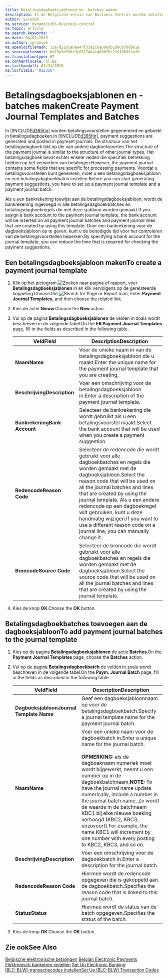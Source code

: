 ```yaml
---
title: Betalingsdagboeksjablonen en -batches maken
description: In de Belgische versie van Business Central worden betalingsvoorstellen gegenereerd en geboekt in betalingsdagboeken. De structuur van het betalingsdagboek lijkt op die van andere dagboeksoorten.
author: SorenGP
ms.service: dynamics365-business-central
ms.topic: article
ms.search.keywords: ''
ms.date: 04/01/2019
ms.author: sgroespe
ms.openlocfilehash: 32a7d2181a6ee47f33a2c69606d61d86d7bd961e
ms.sourcegitcommit: bd78a5d990c9e83174da1409076c22df8b35eafd
ms.translationtype: HT
ms.contentlocale: nl-BE
ms.lasthandoff: 03/31/2019
ms.locfileid: "912356"
---
```

# <a name="create-payment-journal-templates-and-batches"></a><span data-ttu-id="90464-104">Betalingsdagboeksjablonen en -batches maken</span><span class="sxs-lookup"><span data-stu-id="90464-104">Create Payment Journal Templates and Batches</span></span>
<span data-ttu-id="90464-105">In [!INCLUDE[d365fin](../../includes/d365fin_md.md)] worden betalingsvoorstellen gegenereerd en geboekt in betalingsdagboeken.</span><span class="sxs-lookup"><span data-stu-id="90464-105">In [!INCLUDE[d365fin](../../includes/d365fin_md.md)], payment suggestions are generated and posted in payment journals.</span></span> <span data-ttu-id="90464-106">De structuur van het betalingsdagboek lijkt op die van andere dagboeksoorten.</span><span class="sxs-lookup"><span data-stu-id="90464-106">The structure of the payment journal is similar to the structure of other journal types.</span></span> <span data-ttu-id="90464-107">Het betalingsdagboek bevat echter enkele velden die specifiek betrekking hebben op het verwerken van betalingen.</span><span class="sxs-lookup"><span data-stu-id="90464-107">However, the payment journal contains some fields that are specific for processing payments.</span></span> <span data-ttu-id="90464-108">Voordat u betalingsvoorstellen kunt genereren, moet u een betalingsdagboeksjabloon en een betalingsdagboekbatch instellen.</span><span class="sxs-lookup"><span data-stu-id="90464-108">Before you can start generating payment suggestions, you have to set up a payment journal template and a payment journal batch.</span></span>  

<span data-ttu-id="90464-109">Als u een bankrekening toewijst aan de betalingsdagboeksjabloon, wordt de bankrekening ingevoegd in alle betalingsdagboekbatches en betalingsdagboekregels die met deze sjabloon worden gemaakt.</span><span class="sxs-lookup"><span data-stu-id="90464-109">If you assign a bank account to the payment journal template, the bank account will be inserted on all payment journal batches and payment journal lines that are created by using this template.</span></span> <span data-ttu-id="90464-110">Door een bankrekening voor de dagboeksjabloon op te geven, kunt u de benodigde tijd voor het controleren van de betalingsvoorstellen beperken.</span><span class="sxs-lookup"><span data-stu-id="90464-110">By specifying a bank account for the journal template, you can reduce the time that is required for checking the payment suggestions.</span></span>  

## <a name="to-create-a-payment-journal-template"></a><span data-ttu-id="90464-111">Een betalingsdagboeksjabloon maken</span><span class="sxs-lookup"><span data-stu-id="90464-111">To create a payment journal template</span></span>  

1.  <span data-ttu-id="90464-112">Klik op het pictogram ![Zoeken naar pagina of rapport](../../media/ui-search/search_small.png "pictogram Zoeken naar pagina of rapport"), voer **Betalingsdagboeksjablonen** in en klik vervolgens op de gerelateerde koppeling.</span><span class="sxs-lookup"><span data-stu-id="90464-112">Choose the ![Search for Page or Report](../../media/ui-search/search_small.png "Search for Page or Report icon") icon, enter **Payment Journal Templates**, and then choose the related link.</span></span>  
2.  <span data-ttu-id="90464-113">Kies de actie **Nieuw**.</span><span class="sxs-lookup"><span data-stu-id="90464-113">Choose the **New** action.</span></span>  
3.  <span data-ttu-id="90464-114">Vul op de pagina **Betalingsdagboeksjablonen** de velden in zoals wordt beschreven in de volgende tabel.</span><span class="sxs-lookup"><span data-stu-id="90464-114">On the **EB Payment Journal Templates** page, fill in the fields as described in the following table.</span></span>  

    |<span data-ttu-id="90464-115">Veld</span><span class="sxs-lookup"><span data-stu-id="90464-115">Field</span></span>|<span data-ttu-id="90464-116">Description</span><span class="sxs-lookup"><span data-stu-id="90464-116">Description</span></span>|  
    |---------------------------------|---------------------------------------|  
    |<span data-ttu-id="90464-117">**Naam**</span><span class="sxs-lookup"><span data-stu-id="90464-117">**Name**</span></span>|<span data-ttu-id="90464-118">Voer de unieke naam in van de betalingsdagboeksjabloon die u maakt.</span><span class="sxs-lookup"><span data-stu-id="90464-118">Enter the unique name for the payment journal template that you are creating.</span></span>|  
    |<span data-ttu-id="90464-119">**Beschrijving**</span><span class="sxs-lookup"><span data-stu-id="90464-119">**Description**</span></span>|<span data-ttu-id="90464-120">Voer een omschrijving voor de betalingsdagboeksjabloon in.</span><span class="sxs-lookup"><span data-stu-id="90464-120">Enter a description of the payment journal template.</span></span>|  
    |<span data-ttu-id="90464-121">**Bankrekening**</span><span class="sxs-lookup"><span data-stu-id="90464-121">**Bank Account**</span></span>|<span data-ttu-id="90464-122">Selecteer de bankrekening die wordt gebruikt als u een betalingsvoorstel maakt.</span><span class="sxs-lookup"><span data-stu-id="90464-122">Select the bank account that will be used when you create a payment suggestion.</span></span>|  
    |<span data-ttu-id="90464-123">**Redencode**</span><span class="sxs-lookup"><span data-stu-id="90464-123">**Reason Code**</span></span>|<span data-ttu-id="90464-124">Selecteer de redencode die wordt gebruikt voor alle dagboekbatches en regels die worden gemaakt met de dagboeksjabloon.</span><span class="sxs-lookup"><span data-stu-id="90464-124">Select the reason code that will be used on all the journal batches and lines that are created by using the journal template.</span></span> <span data-ttu-id="90464-125">Als u een andere redencode op een dagboekregel wilt gebruiken, kunt u deze handmatig wijzigen.</span><span class="sxs-lookup"><span data-stu-id="90464-125">If you want to use a different reason code on a journal line, you can manually change it.</span></span>|  
    |<span data-ttu-id="90464-126">**Broncode**</span><span class="sxs-lookup"><span data-stu-id="90464-126">**Source Code**</span></span>|<span data-ttu-id="90464-127">Selecteer de broncode die wordt gebruikt voor alle dagboekbatches en regels die worden gemaakt met de dagboeksjabloon.</span><span class="sxs-lookup"><span data-stu-id="90464-127">Select the source code that will be used on all the journal batches and lines that are created by using the journal template.</span></span>|  

4.  <span data-ttu-id="90464-128">Kies de knop **OK**.</span><span class="sxs-lookup"><span data-stu-id="90464-128">Choose the **OK** button.</span></span>  

## <a name="to-add-payment-journal-batches-to-the-journal-template"></a><span data-ttu-id="90464-129">Betalingsdagboekbatches toevoegen aan de dagboeksjabloon</span><span class="sxs-lookup"><span data-stu-id="90464-129">To add payment journal batches to the journal template</span></span>  

1.  <span data-ttu-id="90464-130">Kies op de pagina **Betalingsdagboeksjablonen** de actie **Batches**.</span><span class="sxs-lookup"><span data-stu-id="90464-130">On the **Payment Journal Templates** page, choose the **Batches** action.</span></span>  
2.  <span data-ttu-id="90464-131">Vul op de pagina **Betalingsdagboekbatch** de velden in zoals wordt beschreven in de volgende tabel.</span><span class="sxs-lookup"><span data-stu-id="90464-131">On the **Paym. Journal Batch** page, fill in the fields as described in the following table.</span></span>  

    |<span data-ttu-id="90464-132">Veld</span><span class="sxs-lookup"><span data-stu-id="90464-132">Field</span></span>|<span data-ttu-id="90464-133">Description</span><span class="sxs-lookup"><span data-stu-id="90464-133">Description</span></span>|  
    |---------------------------------|---------------------------------------|  
    |<span data-ttu-id="90464-134">**Dagboeksjabloon**</span><span class="sxs-lookup"><span data-stu-id="90464-134">**Journal Template Name**</span></span>|<span data-ttu-id="90464-135">Geef een dagboeksjabloonnaam op voor de betalingsdagboekbatch.</span><span class="sxs-lookup"><span data-stu-id="90464-135">Specify a journal template name for the payment journal batch.</span></span>|  
    |<span data-ttu-id="90464-136">**Naam**</span><span class="sxs-lookup"><span data-stu-id="90464-136">**Name**</span></span>|<span data-ttu-id="90464-137">Voer een unieke naam voor de dagboekbatch in.</span><span class="sxs-lookup"><span data-stu-id="90464-137">Enter a unique name for the journal batch.</span></span><br /><br /> <span data-ttu-id="90464-138">**OPMERKING:** als de dagboeknaam numeriek moet wordt bijgewerkt, neemt u een nummer op in de dagboekbatchnaam.</span><span class="sxs-lookup"><span data-stu-id="90464-138">**NOTE:** To have the journal name update numerically, include a number in the journal batch name.</span></span> <span data-ttu-id="90464-139">Zo wordt de waarde in de batchnaam KBC1 bij elke nieuwe boeking verhoogd (KBC2, KBC3, enzovoort).</span><span class="sxs-lookup"><span data-stu-id="90464-139">For example, the name KBC1 will increment by one number with every posting to KBC2, KBC3, and so on.</span></span>|  
    |<span data-ttu-id="90464-140">**Beschrijving**</span><span class="sxs-lookup"><span data-stu-id="90464-140">**Description**</span></span>|<span data-ttu-id="90464-141">Voer een omschrijving voor de dagboekbatch in.</span><span class="sxs-lookup"><span data-stu-id="90464-141">Enter a description for the journal batch.</span></span>|  
    |<span data-ttu-id="90464-142">**Redencode**</span><span class="sxs-lookup"><span data-stu-id="90464-142">**Reason Code**</span></span>|<span data-ttu-id="90464-143">Hiermee wordt de redencode opgegeven die is gekoppeld aan de dagboekbatch.</span><span class="sxs-lookup"><span data-stu-id="90464-143">Specifies the reason code that is linked to this journal batch.</span></span>|  
    |<span data-ttu-id="90464-144">**Status**</span><span class="sxs-lookup"><span data-stu-id="90464-144">**Status**</span></span>|<span data-ttu-id="90464-145">Hiermee wordt de status van de batch opgegeven.</span><span class="sxs-lookup"><span data-stu-id="90464-145">Specifies the status of the batch.</span></span>|  

3.  <span data-ttu-id="90464-146">Kies de knop **OK**.</span><span class="sxs-lookup"><span data-stu-id="90464-146">Choose the **OK** button.</span></span>  

## <a name="see-also"></a><span data-ttu-id="90464-147">Zie ook</span><span class="sxs-lookup"><span data-stu-id="90464-147">See Also</span></span>  
 <span data-ttu-id="90464-148">[Belgische elektronische betalingen](belgian-electronic-payments.md) </span><span class="sxs-lookup"><span data-stu-id="90464-148">[Belgian Electronic Payments](belgian-electronic-payments.md) </span></span>  
 <span data-ttu-id="90464-149">[Elektronisch bankieren instellen](how-to-set-up-electronic-banking.md) </span><span class="sxs-lookup"><span data-stu-id="90464-149">[Set Up Electronic Banking](how-to-set-up-electronic-banking.md) </span></span>  
 [<span data-ttu-id="90464-150">IBLC-BLWI-transactiecodes instellen</span><span class="sxs-lookup"><span data-stu-id="90464-150">Set Up IBLC-BLWI Transaction Codes</span></span>](how-to-set-up-iblc-blwi-transaction-codes.md)
